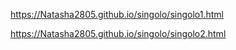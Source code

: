 https://Natasha2805.github.io/singolo/singolo1.html


https://Natasha2805.github.io/singolo/singolo2.html